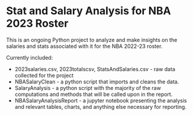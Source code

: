 # Stat and Salary Analysis for NBA 2023 Roster


This is an ongoing Python project to analyze and make insights on the salaries and stats associated with it for the NBA 2022-23 roster. 

Currently included:

- 2023salaries.csv, 2023totalscsv, StatsAndSalaries.csv - raw data collected for the project
- NBASalaryClean - a python script that imports and cleans the data.
- SalaryAnalysis - a python script with the majority of the raw computations and methods that will be called upon in the report.
- NBASalaryAnalysisReport - a jupyter notebook presenting the analysis and relevant tables, charts, and anything else necessary for reporting.

